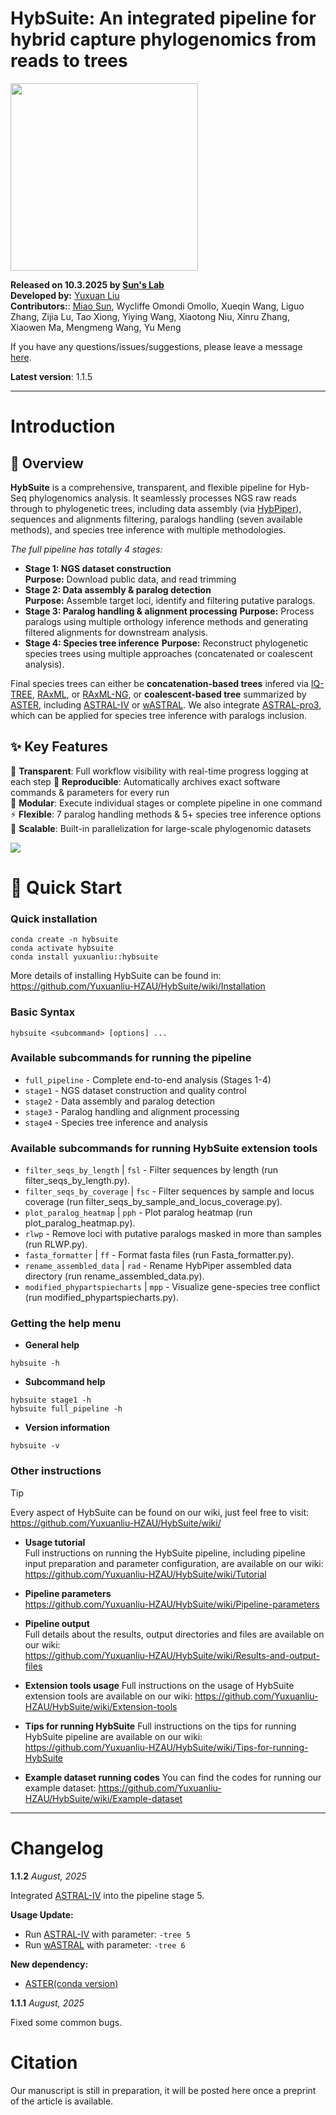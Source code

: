 # HybSuite: An integrated pipeline for hybrid capture phylogenomics from reads to trees

<img src="https://github.com/Yuxuanliu-HZAU/HybSuite/blob/master/images/HybSuite_logo.png" width="300" height="auto">

**Released on 10.3.2025 by [Sun's Lab](https://github.com/SunLab-MiaoPu)**  
**Developed by:** [Yuxuan Liu](https://github.com/Yuxuanliu-HZAU)  
**Contributors:**: [Miao Sun](https://github.com/Cactusolo), Wycliffe Omondi Omollo, Xueqin Wang, Liguo Zhang, Zijia Lu, Tao Xiong, Yiying Wang, Xiaotong Niu, Xinru Zhang, Xiaowen Ma, Mengmeng Wang, Yu Meng  

If you have any questions/issues/suggestions, please leave a message [here](https://github.com/Yuxuanliu-HZAU/HybSuite/issues).  

**Latest version**: 1.1.5

---

# Introduction

## 🧬 Overview

**HybSuite** is a comprehensive, transparent, and flexible pipeline for Hyb-Seq phylogenomics analysis. It seamlessly processes NGS raw reads through to phylogenetic trees, including data assembly (via [HybPiper](https://github.com/mossmatters/HybPiper)), sequences and alignments filtering, paralogs handling (seven available methods), and species tree inference with multiple methodologies.

*The full pipeline has totally 4 stages:*    
- **Stage 1: NGS dataset construction**    
  **Purpose:** Download public data, and read trimming    
- **Stage 2: Data assembly & paralog detection**    
  **Purpose:** Assemble target loci, identify and filtering putative paralogs.    
- **Stage 3: Paralog handling & alignment processing**
  **Purpose:** Process paralogs using multiple orthology inference methods and generating filtered alignments for downstream analysis.
- **Stage 4: Species tree inference**
  **Purpose:** Reconstruct phylogenetic species trees using multiple approaches (concatenated or coalescent analysis).

Final species trees can either be **concatenation-based trees** infered via [IQ-TREE](https://github.com/iqtree/iqtree2), [RAxML](https://github.com/stamatak/standard-RAxML), or [RAxML-NG](https://github.com/amkozlov/raxml-ng), or **coalescent-based tree** summarized by [ASTER](https://github.com/chaoszhang/ASTER/tree/master), including [ASTRAL-IV](https://github.com/chaoszhang/ASTER/blob/master/tutorial/astral4.md) or [wASTRAL](https://github.com/chaoszhang/ASTER/blob/master/tutorial/wastral.md). We also integrate [ASTRAL-pro3](https://github.com/chaoszhang/ASTER/blob/master/tutorial/astral-pro3.md), which can be applied for species tree inference with paralogs inclusion.

## ✨ Key Features

🔄 **Transparent**: Full workflow visibility with real-time progress logging at each step
📝 **Reproducible**: Automatically archives exact software commands & parameters for every run  
🧩 **Modular**: Execute individual stages or complete pipeline in one command  
⚡ **Flexible**: 7 paralog handling methods & 5+ species tree inference options  
🚀 **Scalable**: Built-in parallelization for large-scale phylogenomic datasets
  
![](https://github.com/Yuxuanliu-HZAU/HybSuite/blob/master/images/HybSuite-workflow.png)


# 🚀 Quick Start

### Quick installation
```
conda create -n hybsuite
conda activate hybsuite
conda install yuxuanliu::hybsuite
```

More details of installing HybSuite can be found in:    
https://github.com/Yuxuanliu-HZAU/HybSuite/wiki/Installation

### Basic Syntax
```
hybsuite <subcommand> [options] ...
```

### Available subcommands for running the pipeline

- `full_pipeline` - Complete end-to-end analysis (Stages 1-4)
- `stage1` - NGS dataset construction and quality control
- `stage2` - Data assembly and paralog detection
- `stage3` - Paralog handling and alignment processing
- `stage4` - Species tree inference and analysis

### Available subcommands for running HybSuite extension tools

- `filter_seqs_by_length` | `fsl` - Filter sequences by length (run filter_seqs_by_length.py).
- `filter_seqs_by_coverage` | `fsc` - Filter sequences by sample and locus coverage (run filter_seqs_by_sample_and_locus_coverage.py).
- `plot_paralog_heatmap` | `pph` -  Plot paralog heatmap (run plot_paralog_heatmap.py).
- `rlwp` - Remove loci with putative paralogs masked in more than <threshold> samples (run RLWP.py).
- `fasta_formatter` | `ff` - Format fasta files (run Fasta_formatter.py).
- `rename_assembled_data` | `rad` - Rename HybPiper assembled data directory (run rename_assembled_data.py).
- `modified_phypartspiecharts` | `mpp` - Visualize gene-species tree conflict (run modified_phypartspiecharts.py).


### Getting the help menu
- **General help**
```
hybsuite -h
```

- **Subcommand help**
```
hybsuite stage1 -h
hybsuite full_pipeline -h
```

- **Version information**
```
hybsuite -v
```

### Other instructions
> [!TIP]
> Every aspect of HybSuite can be found on our wiki, just feel free to visit:    
https://github.com/Yuxuanliu-HZAU/HybSuite/wiki/

- **Usage tutorial**    
Full instructions on running the HybSuite pipeline, including pipeline input preparation and parameter configuration, are available on our wiki:
https://github.com/Yuxuanliu-HZAU/HybSuite/wiki/Tutorial

- **Pipeline parameters**   
https://github.com/Yuxuanliu-HZAU/HybSuite/wiki/Pipeline-parameters

- **Pipeline output**    
Full details about the results, output directories and files are available on our wiki:    
https://github.com/Yuxuanliu-HZAU/HybSuite/wiki/Results-and-output-files

- **Extension tools usage**
Full instructions on the usage of HybSuite extension tools are available on our wiki:
https://github.com/Yuxuanliu-HZAU/HybSuite/wiki/Extension-tools

- **Tips for running HybSuite**
Full instructions on the tips for running HybSuite pipeline are available on our wiki:
https://github.com/Yuxuanliu-HZAU/HybSuite/wiki/Tips-for-running-HybSuite

- **Example dataset running codes**
You can find the codes for running our example dataset:
https://github.com/Yuxuanliu-HZAU/HybSuite/wiki/Example-dataset

---

# Changelog

**1.1.2** *August, 2025*

Integrated [ASTRAL-IV](https://github.com/chaoszhang/ASTER/blob/master/tutorial/astral4.md) into the pipeline stage 5.           

**Usage Update:**    
- Run [ASTRAL-IV](https://github.com/chaoszhang/ASTER/blob/master/tutorial/astral4.md) with parameter: `-tree 5`
- Run [wASTRAL](https://github.com/chaoszhang/ASTER/blob/master/tutorial/wastral.md) with parameter: `-tree 6`    

**New dependency:**     
- [ASTER(conda version)](https://github.com/chaoszhang/ASTER)

**1.1.1** *August, 2025*

Fixed some common bugs.

# Citation

Our manuscript is still in preparation, it will be posted here once a preprint of the article is available.

